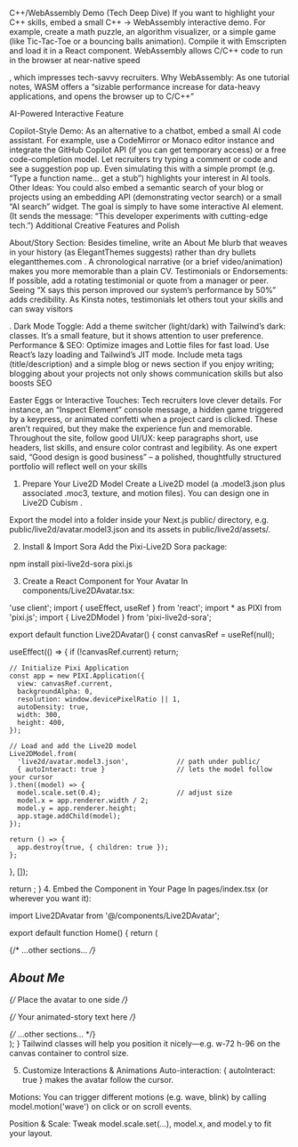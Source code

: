 



C++/WebAssembly Demo (Tech Deep Dive)
If you want to highlight your C++ skills, embed a small C++ → WebAssembly interactive demo. For example, create a math puzzle, an algorithm visualizer, or a simple game (like Tic-Tac-Toe or a bouncing balls animation). Compile it with Emscripten and load it in a React component. WebAssembly allows C/C++ code to run in the browser at near-native speed

, which impresses tech-savvy recruiters.
Why WebAssembly: As one tutorial notes, WASM offers a “sizable performance increase for data-heavy applications, and opens the browser up to C/C++”


AI-Powered Interactive Feature

Copilot-Style Demo: As an alternative to a chatbot, embed a small AI code assistant. For example, use a CodeMirror or Monaco editor instance and integrate the GitHub Copilot API (if you can get temporary access) or a free code-completion model. Let recruiters try typing a comment or code and see a suggestion pop up. Even simulating this with a simple prompt (e.g. “Type a function name… get a stub”) highlights your interest in AI tools.
Other Ideas: You could also embed a semantic search of your blog or projects using an embedding API (demonstrating vector search) or a small “AI search” widget. The goal is simply to have some interactive AI element. (It sends the message: “This developer experiments with cutting-edge tech.”)
Additional Creative Features and Polish

About/Story Section: Besides timeline, write an About Me blurb that weaves in your history (as ElegantThemes suggests) rather than dry bullets
elegantthemes.com
. A chronological narrative (or a brief video/animation) makes you more memorable than a plain CV.
Testimonials or Endorsements: If possible, add a rotating testimonial or quote from a manager or peer. Seeing “X says this person improved our system’s performance by 50%” adds credibility. As Kinsta notes, testimonials let others tout your skills and can sway visitors

.
Dark Mode Toggle: Add a theme switcher (light/dark) with Tailwind’s dark: classes. It’s a small feature, but it shows attention to user preference.
Performance & SEO: Optimize images and Lottie files for fast load. Use React’s lazy loading and Tailwind’s JIT mode. Include meta tags (title/description) and a simple blog or news section if you enjoy writing; blogging about your projects not only shows communication skills but also boosts SEO


Easter Eggs or Interactive Touches: Tech recruiters love clever details. For instance, an “Inspect Element” console message, a hidden game triggered by a keypress, or animated confetti when a project card is clicked. These aren’t required, but they make the experience fun and memorable.
Throughout the site, follow good UI/UX: keep paragraphs short, use headers, list skills, and ensure color contrast and legibility. As one expert said, “Good design is good business” – a polished, thoughtfully structured portfolio will reflect well on your skills




1. Prepare Your Live2D Model
Create  a Live2D model (a .model3.json plus associated .moc3, texture, and motion files). You can design one in Live2D Cubism .

Export the model into a folder inside your Next.js public/ directory, e.g. public/live2d/avatar.model3.json and its assets in public/live2d/assets/.

2. Install & Import Sora
Add the Pixi-Live2D Sora package:

npm install pixi-live2d-sora pixi.js

3. Create a React Component for Your Avatar
In components/Live2DAvatar.tsx:


'use client';
import { useEffect, useRef } from 'react';
import * as PIXI from 'pixi.js';
import { Live2DModel } from 'pixi-live2d-sora';

export default function Live2DAvatar() {
  const canvasRef = useRef<HTMLCanvasElement>(null);

  useEffect(() => {
    if (!canvasRef.current) return;

    // Initialize Pixi Application
    const app = new PIXI.Application({
      view: canvasRef.current,
      backgroundAlpha: 0,
      resolution: window.devicePixelRatio || 1,
      autoDensity: true,
      width: 300,
      height: 400,
    });

    // Load and add the Live2D model
    Live2DModel.from(
      'live2d/avatar.model3.json',            // path under public/
      { autoInteract: true }                  // lets the model follow your cursor
    ).then((model) => {
      model.scale.set(0.4);                   // adjust size
      model.x = app.renderer.width / 2;
      model.y = app.renderer.height;
      app.stage.addChild(model);
    });

    return () => {
      app.destroy(true, { children: true });
    };
  }, []);

  return <canvas ref={canvasRef} />;
}
4. Embed the Component in Your Page
In pages/index.tsx (or wherever you want it):


import Live2DAvatar from '@/components/Live2DAvatar';

export default function Home() {
  return (
    <main className="flex flex-col items-center p-8">
      {/* …other sections… */}
      <section id="about" className="my-16">
        <h2 className="text-3xl font-bold mb-4">About Me</h2>
        {/* Place the avatar to one side */}
        <div className="flex items-center">
          <Live2DAvatar />
          <p className="ml-8 max-w-lg">
            {/* Your animated-story text here */}
          </p>
        </div>
      </section>
      {/* …other sections… */}
    </main>
  );
}
Tailwind classes will help you position it nicely—e.g. w-72 h-96 on the canvas container to control size.

5. Customize Interactions & Animations
Auto-interaction: { autoInteract: true } makes the avatar follow the cursor.

Motions: You can trigger different motions (e.g. wave, blink) by calling model.motion('wave') on click or on scroll events.

Position & Scale: Tweak model.scale.set(...), model.x, and model.y to fit your layout.




